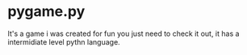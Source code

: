 # pygame.py
It's a  game i was created for fun you just need to check it out, it has a intermidiate level pythn language.
